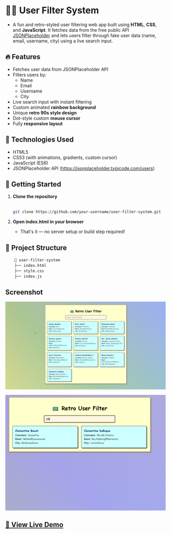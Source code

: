 # 🧑‍💻 User Filter System

- A fun and retro-styled user filtering web app built using **HTML**, **CSS**, and **JavaScript**. It fetches data from the free public API [JSONPlaceholder](https://jsonplaceholder.typicode.com/users) and lets users filter through fake user data (name, email, username, city) using a live search input.

## 🔥 Features

- Fetches user data from JSONPlaceholder API
- Filters users by:
  - Name
  - Email
  - Username
  - City
- Live search input with instant filtering
- Custom animated **rainbow background**
- Unique **retro 90s style design**
- Dot-style custom **mouse cursor**
- Fully **responsive layout**

## 🧩 Technologies Used

- HTML5
- CSS3 (with animations, gradients, custom cursor)
- JavaScript (ES6)
- JSONPlaceholder API (https://jsonplaceholder.typicode.com/users)

## 🚀 Getting Started

1. **Clone the repository**

   ```bash

   git clone https://github.com/your-username/user-filter-system.git

   ```

2. **Open index.html in your browser**
   - That's it — no server setup or build step required!

## 📂 Project Structure

```bash
    📁 user-filter-system
    ├── index.html
    ├── style.css
    ├── index.js

```

## Screenshot

![User_Filter_system](./img/image.png)

![User_Filter_system](./img/image1.png)

## [🚀 View Live Demo](https://charudatta270104.github.io/Filter_System_on_UserData/)
